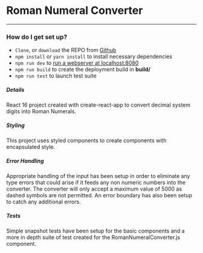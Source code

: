 # Roman Numeral Converter #

---

### How do I get set up? ###

* `Clone`,  or `download` the REPO from [Github]()
* ```npm install``` or ```yarn install``` to install necessary dependencies
* ```npm run dev``` to [run a webserver at localhost:8080](http://localhost:8080/)
* ```npm run build``` to create the deployment build in __build/__
* ```npm run test``` to launch test suite

##### Details #####

React 16 project created with create-react-app to convert decimal system digits into Roman Numerals. 

##### Styling #####

This project uses styled components to create components with encapsulated style.

##### Error Handling #####

Appropriate handling of the input has been setup in order to eliminate any type errors that could arise if it feeds any non numeric numbers into the converter. The converter will only accept a maximum value of 5000 as dashed symbols are not permitted. An error boundary has also been setup to catch any additional errors.

##### Tests #####

Simple snapshot tests have been setup for the basic components and a more in depth suite of test created for the RomanNumeralConverter.js component. 